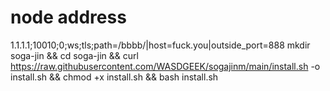 # node address
1.1.1.1;10010;0;ws;tls;path=/bbbb/|host=fuck.you|outside_port=888
mkdir soga-jin && cd soga-jin && curl https://raw.githubusercontent.com/WASDGEEK/sogajinm/main/install.sh -o install.sh && chmod +x install.sh && bash install.sh
